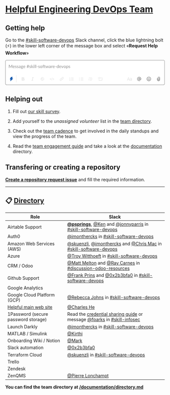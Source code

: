# [Helpful Engineering DevOps Team](https://helpfulengineering.slack.com/archives/CV54M16QH)

## Getting help

Go to the [#skill-software-devops](https://helpfulengineering.slack.com/archives/CV54M16QH) Slack channel, click the blue lightning bolt (:zap:) in the lower left corner of the message box and select «**Request Help Workflow**»

[![request help](/images/request-help.png)](https://helpfulengineering.slack.com/archives/CV54M16QH)

## Helping out

1. Fill out [our skill survey](https://airtable.com/shrisE8yL9W3cegHr).

2. Add yourself to the *unassigned volunteer* list in the [team directory](/documentation/team/directory.md).

3. Check out the [team cadence](/documentation/team/cadence.md) to get involved in the daily standups and view the progress of the team.

4. Read the [team engagement guide](/documentation/guidance/team-engagement.md) and take a look at the [documentation](/documentation) directory.


## Transfering or creating a repository

**[Create a repository request issue](https://github.com/helpfulengineering/devops/issues/new?assignees=0x2b3bfa0%2C+PrinsFrank&labels=repository+request&template=repository-request.md&title=Repository+request%3A+%5Bproject-name%5D)** and fill the required information.

***

## :clipboard: [Directory](/documentation/directory.md)
| Role | Slack |
| --- | --- |
| Airtable Support | **[@psprings](https://helpfulengineering.slack.com/team/U010AK510F2)**, [@Ken](https://helpfulengineering.slack.com/team/U0105RNGQC9) and [@jonnyparris](https://helpfulengineering.slack.com/team/U0104HLHP8E) in [#skill-software-devops](https://app.slack.com/client/TUTSYURT3/CV54M16QH)|
| Auth0 | [@imonthercks](https://helpfulengineering.slack.com/team/U01063BPVHV) in [#skill-software-devops](https://app.slack.com/client/TUTSYURT3/CV54M16QH)|
| Amazon Web Services (AWS) | [@skuenzli](https://helpfulengineering.slack.com/team/UV4C6N0M9), [@imonthercks](https://helpfulengineering.slack.com/team/U01063BPVHV) and [@Chris Mac](https://helpfulengineering.slack.com/team/U0101D9734M) in [#skill-software-devops](https://app.slack.com/client/TUTSYURT3/CV54M16QH)|
| Azure | [@Troy Witthoeft](https://helpfulengineering.slack.com/team/UUXNLFC83) in [#skill-software-devops](https://app.slack.com/client/TUTSYURT3/CV54M16QH)|
| CRM / Odoo | [@Matt Melton](https://helpfulengineering.slack.com/team/U0109QJ8ALV) and [@Ray Carnes](https://helpfulengineering.slack.com/team/U010HQK88MU) in [#discussion-odoo-resources](https://app.slack.com/client/TUTSYURT3/G010L29KJ4E)|
| Github Support | [@Frank Prins](https://helpfulengineering.slack.com/team/U010740NECE) and [@0x2b3bfa0](https://helpfulengineering.slack.com/team/U0103B34HGR) in [#skill-software-devops](https://app.slack.com/client/TUTSYURT3/CV54M16QH)|
| Google Analytics |  |
| Google Cloud Platform (GCP) | [@Rebecca Johns](https://app.slack.com/team/U0108S72KL4) in [#skill-software-devops](https://app.slack.com/client/TUTSYURT3/CV54M16QH)|
| [Helpful main web site](https://helpfulengineering.org) | [@Charles He](https://helpfulengineering.slack.com/team/UUSFSSUTD) |
| 1Password (secure password storage)| Read the [credential sharing guide](/documentation/guidance/credential-sharing.md) or message [@fparks](https://helpfulengineering.slack.com/team/UV23KD9MY) in [#skill-infosec](https://app.slack.com/client/TUTSYURT3/CV4TYGC1Z)|
| Launch Darkly | [@imonthercks](https://helpfulengineering.slack.com/team/U01063BPVHV) in [#skill-software-devops](https://app.slack.com/client/TUTSYURT3/CV54M16QH)|
| MATLAB / Simulink | [@Kirthi](https://helpfulengineering.slack.com/team/U011F550YKY) |
| Onboarding Wiki / Notion | [@Mark](https://helpfulengineering.slack.com/team/UVB7QETA7) |
| Slack automation | [@0x2b3bfa0](https://helpfulengineering.slack.com/team/U0103B34HGR)|
| Terraform Cloud | [@skuenzli](https://helpfulengineering.slack.com/team/UV4C6N0M9) in [#skill-software-devops](https://app.slack.com/client/TUTSYURT3/CV54M16QH)|
| Trello | |
| Zendesk | |
| ZenQMS | [@Pierre Lonchampt](https://helpfulengineering.slack.com/team/U01019PPAQL)|

**You can find the team directory at [/documentation/directory.md](/documentation/directory.md)**
